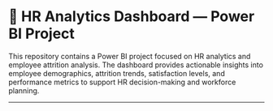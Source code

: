 # 💼 HR Analytics Dashboard — Power BI Project

This repository contains a Power BI project focused on HR analytics and employee attrition analysis. The dashboard provides actionable insights into employee demographics, attrition trends, satisfaction levels, and performance metrics to support HR decision-making and workforce planning.

---

